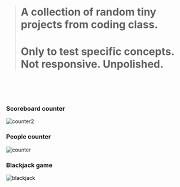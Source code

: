 
># A collection of random tiny projects from coding class.
># Only to test specific concepts. Not responsive. Unpolished.
<br>
<br>
<br>

### Scoreboard counter
![counter2](https://github.com/user-attachments/assets/7c4a2181-aeeb-4321-b0a7-42aaa6723ae8)
<br>

### People counter
![counter](https://github.com/user-attachments/assets/8cc3c159-875b-480d-873b-33da789aee05)

### Blackjack game
![blackjack](https://github.com/user-attachments/assets/fc71913f-54ea-40f7-9bd3-2565ab232639)

